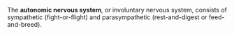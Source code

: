 The **autonomic nervous system**, or involuntary nervous system, consists of sympathetic (fight-or-flight) and parasympathetic (rest-and-digest or feed-and-breed).
